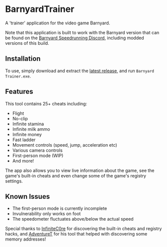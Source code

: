 # BarnyardTrainer
A 'trainer' application for the video game Barnyard.

Note that this application is built to work with the Barnyard version that can be found on the [Barnyard Speedrunning Discord](https://discord.gg/4WD8sF28RU), including modded versions of this build.

## Installation
To use, simply download and extract the [latest release](https://github.com/Break-Ben/BarnyardTrainer/releases/latest), and run `Barnyard Trainer.exe`.

## Features
This tool contains 25+ cheats including:  
+  Flight
+  No-clip
+  Infinite stamina
+  Infinite milk ammo
+  Infinite money
+  Fast ladder
+  Movement controls (speed, jump, acceleration etc)
+  Various camera controls
+  First-person mode (WIP)
+  And more!

The app also allows you to view live information about the game, see the game's built-in cheats and even change some of the game's registry settings.


## Known Issues
+ The first-person mode is currently incomplete
+ Invulnerability only works on foot
+ The speedometer fluctuates above/below the actual speed

Special thanks to [InfiniteC0re](https://github.com/InfiniteC0re) for discovering the built-in cheats and registry hacks, and [AdventureT](https://github.com/AdventureT) for his tool that helped with discovering some memory addresses!
